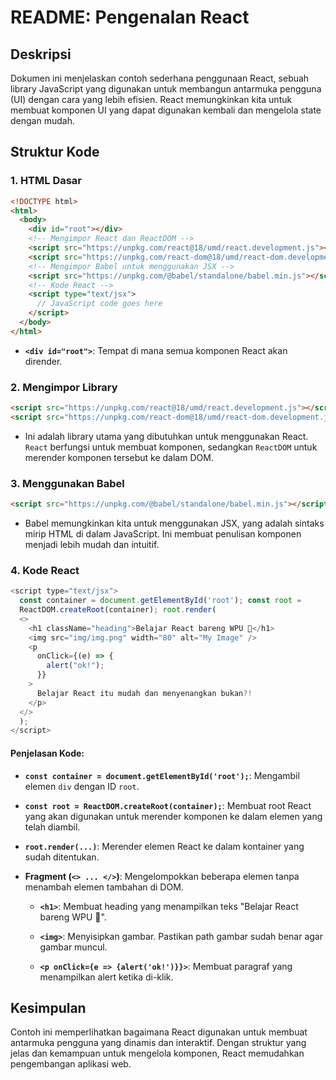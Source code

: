 # README: Pengenalan React

## Deskripsi

Dokumen ini menjelaskan contoh sederhana penggunaan React, sebuah library JavaScript yang digunakan untuk membangun antarmuka pengguna (UI) dengan cara yang lebih efisien. React memungkinkan kita untuk membuat komponen UI yang dapat digunakan kembali dan mengelola state dengan mudah.

## Struktur Kode

### 1. HTML Dasar

```html
<!DOCTYPE html>
<html>
  <body>
    <div id="root"></div>
    <!-- Mengimpor React dan ReactDOM -->
    <script src="https://unpkg.com/react@18/umd/react.development.js"></script>
    <script src="https://unpkg.com/react-dom@18/umd/react-dom.development.js"></script>
    <!-- Mengimpor Babel untuk menggunakan JSX -->
    <script src="https://unpkg.com/@babel/standalone/babel.min.js"></script>
    <!-- Kode React -->
    <script type="text/jsx">
      // JavaScript code goes here
    </script>
  </body>
</html>
```

- **`<div id="root">`**: Tempat di mana semua komponen React akan dirender.

### 2. Mengimpor Library

```html
<script src="https://unpkg.com/react@18/umd/react.development.js"></script>
<script src="https://unpkg.com/react-dom@18/umd/react-dom.development.js"></script>
```

- Ini adalah library utama yang dibutuhkan untuk menggunakan React. `React` berfungsi untuk membuat komponen, sedangkan `ReactDOM` untuk merender komponen tersebut ke dalam DOM.

### 3. Menggunakan Babel

```html
<script src="https://unpkg.com/@babel/standalone/babel.min.js"></script>
```

- Babel memungkinkan kita untuk menggunakan JSX, yang adalah sintaks mirip HTML di dalam JavaScript. Ini membuat penulisan komponen menjadi lebih mudah dan intuitif.

### 4. Kode React

```javascript
<script type="text/jsx">
  const container = document.getElementById('root'); const root =
  ReactDOM.createRoot(container); root.render(
  <>
    <h1 className="heading">Belajar React bareng WPU 🚀</h1>
    <img src="img/img.png" width="80" alt="My Image" />
    <p
      onClick={(e) => {
        alert("ok!");
      }}
    >
      Belajar React itu mudah dan menyenangkan bukan?!
    </p>
  </>
  );
</script>
```

#### Penjelasan Kode:

- **`const container = document.getElementById('root');`**: Mengambil elemen `div` dengan ID `root`.

- **`const root = ReactDOM.createRoot(container);`**: Membuat root React yang akan digunakan untuk merender komponen ke dalam elemen yang telah diambil.

- **`root.render(...)`**: Merender elemen React ke dalam kontainer yang sudah ditentukan.

- **Fragment (`<> ... </>`)**: Mengelompokkan beberapa elemen tanpa menambah elemen tambahan di DOM.

  - **`<h1>`**: Membuat heading yang menampilkan teks "Belajar React bareng WPU 🚀".

  - **`<img>`**: Menyisipkan gambar. Pastikan path gambar sudah benar agar gambar muncul.

  - **`<p onClick={e => {alert('ok!')}}>`**: Membuat paragraf yang menampilkan alert ketika di-klik.

## Kesimpulan

Contoh ini memperlihatkan bagaimana React digunakan untuk membuat antarmuka pengguna yang dinamis dan interaktif. Dengan struktur yang jelas dan kemampuan untuk mengelola komponen, React memudahkan pengembangan aplikasi web.
